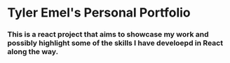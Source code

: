 # Tyler Emel's Personal Portfolio

### This is a react project that aims to showcase my work and possibly highlight some of the skills I have develoepd in React along the way.
